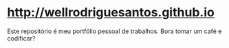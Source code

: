 # http://wellrodriguesantos.github.io
Este repositório é meu portfólio pessoal de trabalhos. Bora tomar um café e codificar?

